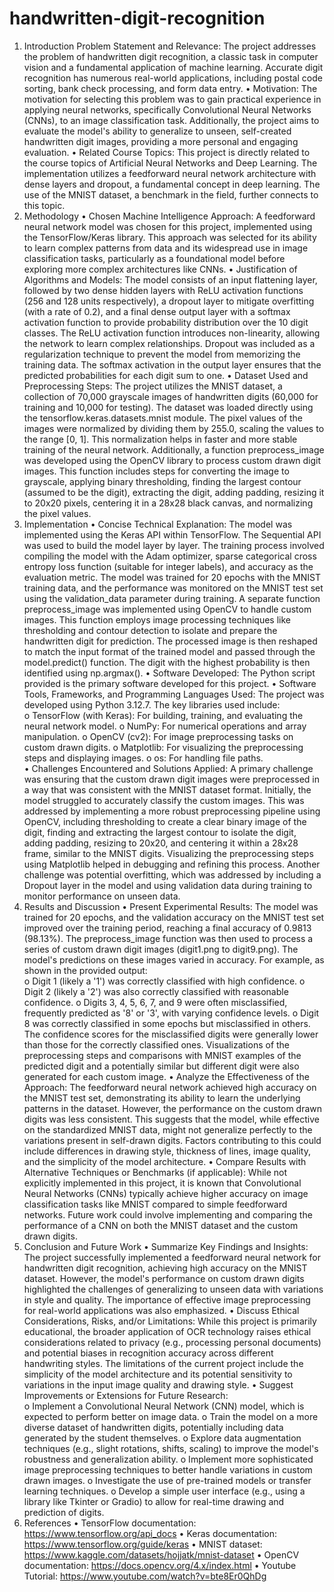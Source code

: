 # handwritten-digit-recognition

1. Introduction 
Problem Statement and Relevance: The project addresses the problem of handwritten digit 
recognition, a classic task in computer vision and a fundamental application of machine learning. 
Accurate digit recognition has numerous real-world applications, including postal code sorting, bank 
check processing, and form data entry. 
• Motivation: The motivation for selecting this problem was to gain practical experience in 
applying neural networks, specifically Convolutional Neural Networks (CNNs), to an image 
classification task. Additionally, the project aims to evaluate the model's ability to generalize 
to unseen, self-created handwritten digit images, providing a more personal and engaging 
evaluation. 
• Related Course Topics: This project is directly related to the course topics of Artificial Neural 
Networks and Deep Learning. The implementation utilizes a feedforward neural network 
architecture with dense layers and dropout, a fundamental concept in deep learning. The 
use of the MNIST dataset, a benchmark in the field, further connects to this topic. 
2. Methodology 
• Chosen Machine Intelligence Approach: A feedforward neural network model was chosen 
for this project, implemented using the TensorFlow/Keras library. This approach was 
selected for its ability to learn complex patterns from data and its widespread use in image 
classification tasks, particularly as a foundational model before exploring more complex 
architectures like CNNs. 
• Justification of Algorithms and Models: The model consists of an input flattening layer, 
followed by two dense hidden layers with ReLU activation functions (256 and 128 units 
respectively), a dropout layer to mitigate overfitting (with a rate of 0.2), and a final dense 
output layer with a softmax activation function to provide probability distribution over the 
10 digit classes. The ReLU activation function introduces non-linearity, allowing the network 
to learn complex relationships. Dropout was included as a regularization technique to 
prevent the model from memorizing the training data. The softmax activation in the output 
layer ensures that the predicted probabilities for each digit sum to one. 
• Dataset Used and Preprocessing Steps: The project utilizes the MNIST dataset, a collection of 
70,000 grayscale images of handwritten digits (60,000 for training and 10,000 for testing). 
The dataset was loaded directly using the tensorflow.keras.datasets.mnist module. The pixel 
values of the images were normalized by dividing them by 255.0, scaling the values to the 
range [0, 1]. This normalization helps in faster and more stable training of the neural 
network. Additionally, a function preprocess_image was developed using the OpenCV library 
to process custom drawn digit images. This function includes steps for converting the image 
to grayscale, applying binary thresholding, finding the largest contour (assumed to be the 
digit), extracting the digit, adding padding, resizing it to 20x20 pixels, centering it in a 28x28 
black canvas, and normalizing the pixel values. 
3. Implementation 
• Concise Technical Explanation: The model was implemented using the Keras API within 
TensorFlow. The Sequential API was used to build the model layer by layer. The training 
process involved compiling the model with the Adam optimizer, sparse categorical cross
entropy loss function (suitable for integer labels), and accuracy as the evaluation metric. The 
model was trained for 20 epochs with the MNIST training data, and the performance was 
monitored on the MNIST test set using the validation_data parameter during training. A 
separate function preprocess_image was implemented using OpenCV to handle custom 
images. This function employs image processing techniques like thresholding and contour 
detection to isolate and prepare the handwritten digit for prediction. The processed image is 
then reshaped to match the input format of the trained model and passed through the 
model.predict() function. The digit with the highest probability is then identified using 
np.argmax(). 
• Software Developed: The Python script provided is the primary software developed for this 
project. 
• Software Tools, Frameworks, and Programming Languages Used: The project was developed 
using Python 3.12.7. The key libraries used include:  
o TensorFlow (with Keras): For building, training, and evaluating the neural network 
model. 
o NumPy: For numerical operations and array manipulation. 
o OpenCV (cv2): For image preprocessing tasks on custom drawn digits. 
o Matplotlib: For visualizing the preprocessing steps and displaying images. 
o os: For handling file paths.  
• Challenges Encountered and Solutions Applied: A primary challenge was ensuring that the 
custom drawn digit images were preprocessed in a way that was consistent with the MNIST 
dataset format. Initially, the model struggled to accurately classify the custom images. This 
was addressed by implementing a more robust preprocessing pipeline using OpenCV, 
including thresholding to create a clear binary image of the digit, finding and extracting the 
largest contour to isolate the digit, adding padding, resizing to 20x20, and centering it within 
a 28x28 frame, similar to the MNIST digits. Visualizing the preprocessing steps using 
Matplotlib helped in debugging and refining this process. Another challenge was potential 
overfitting, which was addressed by including a Dropout layer in the model and using 
validation data during training to monitor performance on unseen data. 
4. Results and Discussion 
• Present Experimental Results: The model was trained for 20 epochs, and the validation 
accuracy on the MNIST test set improved over the training period, reaching a final accuracy 
of 0.9813 (98.13%). The preprocess_image function was then used to process a series of 
custom drawn digit images (digit1.png to digit9.png). The model's predictions on these 
images varied in accuracy. For example, as shown in the provided output:  
o Digit 1 (likely a '1') was correctly classified with high confidence. 
o Digit 2 (likely a '2') was also correctly classified with reasonable confidence. 
o Digits 3, 4, 5, 6, 7, and 9 were often misclassified, frequently predicted as '8' or '3', 
with varying confidence levels. 
o Digit 8 was correctly classified in some epochs but misclassified in others. The 
confidence scores for the misclassified digits were generally lower than those for the 
correctly classified ones. Visualizations of the preprocessing steps and comparisons 
with MNIST examples of the predicted digit and a potentially similar but different 
digit were also generated for each custom image. 
• Analyze the Effectiveness of the Approach: The feedforward neural network achieved high 
accuracy on the MNIST test set, demonstrating its ability to learn the underlying patterns in 
the dataset. However, the performance on the custom drawn digits was less consistent. This 
suggests that the model, while effective on the standardized MNIST data, might not 
generalize perfectly to the variations present in self-drawn digits. Factors contributing to this 
could include differences in drawing style, thickness of lines, image quality, and the 
simplicity of the model architecture. 
• Compare Results with Alternative Techniques or Benchmarks (if applicable): While not 
explicitly implemented in this project, it is known that Convolutional Neural Networks 
(CNNs) typically achieve higher accuracy on image classification tasks like MNIST compared 
to simple feedforward networks. Future work could involve implementing and comparing 
the performance of a CNN on both the MNIST dataset and the custom drawn digits. 
5. Conclusion and Future Work 
• Summarize Key Findings and Insights: The project successfully implemented a feedforward 
neural network for handwritten digit recognition, achieving high accuracy on the MNIST 
dataset. However, the model's performance on custom drawn digits highlighted the 
challenges of generalizing to unseen data with variations in style and quality. The 
importance of effective image preprocessing for real-world applications was also 
emphasized. 
• Discuss Ethical Considerations, Risks, and/or Limitations: While this project is primarily 
educational, the broader application of OCR technology raises ethical considerations related 
to privacy (e.g., processing personal documents) and potential biases in recognition accuracy 
across different handwriting styles. The limitations of the current project include the 
simplicity of the model architecture and its potential sensitivity to variations in the input 
image quality and drawing style. 
• Suggest Improvements or Extensions for Future Research:  
o Implement a Convolutional Neural Network (CNN) model, which is expected to 
perform better on image data. 
o Train the model on a more diverse dataset of handwritten digits, potentially 
including data generated by the student themselves. 
o Explore data augmentation techniques (e.g., slight rotations, shifts, scaling) to 
improve the model's robustness and generalization ability. 
o Implement more sophisticated image preprocessing techniques to better handle 
variations in custom drawn images. 
o Investigate the use of pre-trained models or transfer learning techniques. 
o Develop a simple user interface (e.g., using a library like Tkinter or Gradio) to allow 
for real-time drawing and prediction of digits. 
6. References 
• TensorFlow documentation: https://www.tensorflow.org/api_docs 
• Keras documentation: https://www.tensorflow.org/guide/keras 
• MNIST dataset: https://www.kaggle.com/datasets/hojjatk/mnist-dataset 
• OpenCV documentation: https://docs.opencv.org/4.x/index.html 
• Youtube Tutorial: https://www.youtube.com/watch?v=bte8Er0QhDg
